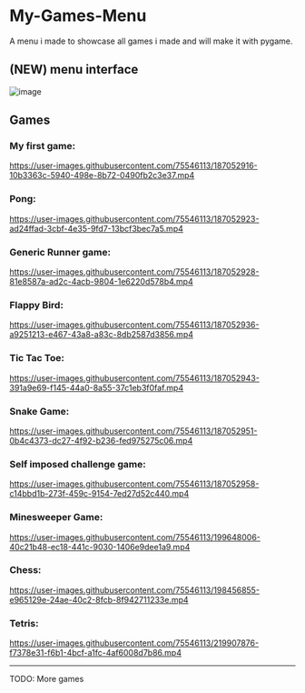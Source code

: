 # My-Games-Menu

A menu i made to showcase all games i made and will make it with pygame.


## (NEW) menu interface

![image](https://user-images.githubusercontent.com/75546113/219907628-1f319e1c-660d-42ad-a0ae-3aac964aaf86.png)

## Games

### My first game:

https://user-images.githubusercontent.com/75546113/187052916-10b3363c-5940-498e-8b72-0490fb2c3e37.mp4

### Pong:

https://user-images.githubusercontent.com/75546113/187052923-ad24ffad-3cbf-4e35-9fd7-13bcf3bec7a5.mp4

### Generic Runner game:

https://user-images.githubusercontent.com/75546113/187052928-81e8587a-ad2c-4acb-9804-1e6220d578b4.mp4

### Flappy Bird:

https://user-images.githubusercontent.com/75546113/187052936-a9251213-e467-43a8-a83c-8db2587d3856.mp4

### Tic Tac Toe:

https://user-images.githubusercontent.com/75546113/187052943-391a9e69-f145-44a0-8a55-37c1eb3f0faf.mp4

### Snake Game:

https://user-images.githubusercontent.com/75546113/187052951-0b4c4373-dc27-4f92-b236-fed975275c06.mp4

### Self imposed challenge game:

https://user-images.githubusercontent.com/75546113/187052958-c14bbd1b-273f-459c-9154-7ed27d52c440.mp4

### Minesweeper Game:

https://user-images.githubusercontent.com/75546113/199648006-40c21b48-ec18-441c-9030-1406e9dee1a9.mp4

### Chess:

https://user-images.githubusercontent.com/75546113/198456855-e965129e-24ae-40c2-8fcb-8f942711233e.mp4

### Tetris:

https://user-images.githubusercontent.com/75546113/219907876-f7378e31-f6b1-4bcf-a1fc-4af6008d7b86.mp4

---

TODO: More games
